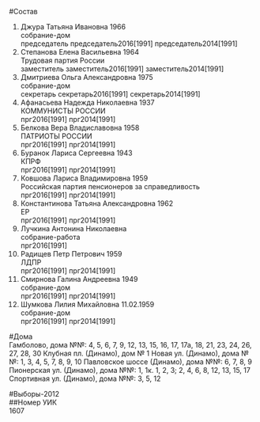 #Состав  
1. Джура Татьяна Ивановна 1966  
    собрание-дом  
    председатель председатель2016[1991] председатель2014[1991]  
2. Степанова Елена Васильевна 1964  
    Трудовая партия России  
    заместитель заместитель2016[1991] заместитель2014[1991]  
3. Дмитриева Ольга Александровна 1975  
    собрание-дом  
    секретарь секретарь2016[1991] секретарь2014[1991]  
4. Афанасьева Надежда Николаевна 1937  
    КОММУНИСТЫ РОССИИ  
    прг2016[1991] прг2014[1991]  
5. Белкова Вера Владиславовна 1958  
    ПАТРИОТЫ РОССИИ  
    прг2016[1991] прг2014[1991]  
6. Буранок Лариса Сергеевна 1943  
    КПРФ  
    прг2016[1991] прг2014[1991]  
7. Ковшова Лариса Владимировна 1959  
    Российская партия пенсионеров за справедливость  
    прг2016[1991] прг2014[1991]  
8. Константинова Татьяна Александровна 1962  
    ЕР  
    прг2016[1991] прг2014[1991]  
9. Лучкина Антонина Николаевна  
    собрание-работа  
    прг2016[1991]  
10. Радищев Петр Петрович 1959  
    ЛДПР  
    прг2016[1991] прг2014[1991]  
11. Смирнова Галина Андреевна 1949  
    собрание-дом  
    прг2016[1991] прг2014[1991]  
12. Шумкова Лилия Михайловна 11.02.1959  
    собрание-дом  
    прг2016[1991] прг2014[1991]  
  
#Дома  
Гамболово, дома №№: 4, 5, 6, 7, 9, 12, 13, 15, 16, 17, 17а, 18, 21, 23, 24, 26, 27, 28, 30 Клубная пл. (Динамо), дом № 1 Новая ул. (Динамо), дома №№: 1, 3, 4, 5, 7, 8, 9, 10 Павловское шоссе (Динамо), дома №№: 6, 7, 8, 9 Пионерская ул. (Динамо), дома №№: 1, 1к. 1, 2, 3; 2, 4, 6, 8, 12, 13, 15, 17 Спортивная ул. (Динамо), дома №№: 3, 5, 12  
  
#Выборы-2012  
##Номер УИК  
1607  
